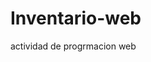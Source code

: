 # Inventario-web
actividad de progrmacion web 
<!-- 09-04-2024 agregar boostrap en para sitios responsibos-->
